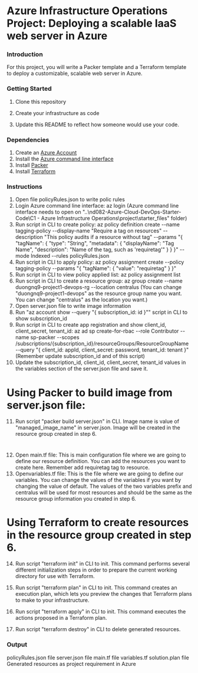 # Azure Infrastructure Operations Project: Deploying a scalable IaaS web server in Azure

### Introduction
For this project, you will write a Packer template and a Terraform template to deploy a customizable, scalable web server in Azure.

### Getting Started
1. Clone this repository

2. Create your infrastructure as code

3. Update this README to reflect how someone would use your code.

### Dependencies
1. Create an [Azure Account](https://portal.azure.com) 
2. Install the [Azure command line interface](https://docs.microsoft.com/en-us/cli/azure/install-azure-cli?view=azure-cli-latest)
3. Install [Packer](https://www.packer.io/downloads)
4. Install [Terraform](https://www.terraform.io/downloads.html)

### Instructions
1. Open file policyRules.json to write polic rules
2. Login Azure command line interface: az login
    (Azure command line interface needs to open on "..\nd082-Azure-Cloud-DevOps-Starter-Code\C1 - Azure Infrastructure Operations\project\starter_files" folder)
3. Run script in CLI to create policy: az policy definition create --name tagging-policy --display-name "Require a tag on resources" --description "This policy audits if a resource without tag" --params "{ \"tagName\": { \"type\": \"String\", \"metadata\": { \"displayName\": \"Tag Name\", \"description\": \"Name of the tag, such as 'requiretag'\" } } }"  --mode Indexed --rules policyRules.json
4. Run script in CLI to apply policy: az policy assignment create --policy tagging-policy --params "{ \"tagName\": { \"value\": \"requiretag\" } }"
5. Run script in CLI to view policy applied list: az policy assignment list
6. Run script in CLI to create a resource group: az group create --name duongnq9-project1-devops-rg --location centralus
    (You can change "duongnq9-project1-devops" as the resource group name you want.
    You can change "centralus" as the location you want.)
7. Open server.json file to write image information
8. Run "az account show --query "{ subscription_id: id }"" script in CLI to show subscription_id
9. Run script in CLI to create app registration and show client_id, client_secret, tenant_id: az ad sp create-for-rbac --role Contributor --name sp-packer --scopes /subscriptions/{subscription_id}/resourceGroups/ResourceGroupName --query "{ client_id: appId, client_secret: password, tenant_id: tenant }"
        (Remember update subscription_id and of this script)
10. Update the subscription_id, client_id, client_secret, tenant_id values in the variables section of the server.json file and save it.

# Using Packer to build image from server.json file:
11. Run script "packer build server.json" in CLI. Image name is value of "managed_image_name" in server.json. Image will be created in the resource group created in step 6.
#

12. Open main.tf file: This is main configuration file where we are going to define our resource definition. You can add the resources you want to create here. Remember add requiretag tag to resource.
13. Openvariables.tf file: This is the file where we are going to define our variables. You can change the values of the variables if you want by changing the value of default. The values of the two variables prefix and centralus will be used for most resources and should be the same as the resource group information you created in step 6.

# Using Terraform to create resources in the resource group created in step 6.
14. Run script "terraform init" in CLI to init. This command performs several different initialization steps in order to prepare the current working directory for use with Terraform.

15. Run script "terraform plan" in CLI to init. This command creates an execution plan, which lets you preview the changes that Terraform plans to make to your infrastructure.

16. Run script "terraform apply" in CLI to init. This command executes the actions proposed in a Terraform plan.

17. Run script "terraform destroy" in CLI to delete generated resources.

### Output
policyRules.json file
server.json file
main.tf file
variables.tf
solution.plan file
Generated resources as project requirement in Azure

